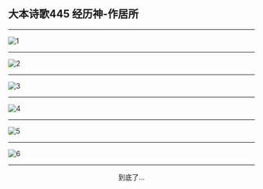 
## 大本诗歌445 经历神-作居所
        
<div id="aplayer0"></div>

---

<img alt="1" data-original="/data/d0444/1">

---

<img alt="2" data-original="/data/d0444/2">

---

<img alt="3" data-original="/data/d0444/3">

---

<img alt="4" data-original="/data/d0444/4">

---

<img alt="5" data-original="/data/d0444/5">

---

<img alt="6" data-original="/data/d0444/6">

---

<p style="text-align: center">到底了...</p>

<script src="/js/dist-view.js"></script>

<script>
MAIN.id = 'd0444';
        
const ap0 = new APlayer({
    container: document.getElementById('aplayer0'),
    volume: 1,
    loop: 'none',
    preload: 'none',
    audio: [{
        name: '大本诗歌445.mp3',
        artist: '大本诗歌',
        url: 'https://res.wx.qq.com/voice/getvoice?mediaid=MzI0NTk3MDM5M18yMjQ3NDkyOTgy',
        cover: '/favicon'
    }]
});
</script>
